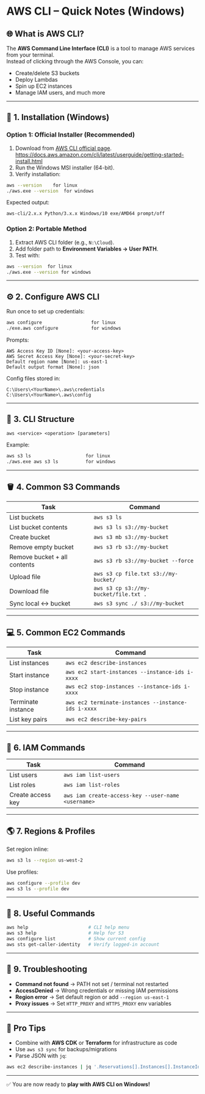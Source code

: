 # AWS CLI – Quick Notes (Windows)

## 🌐 What is AWS CLI?

The **AWS Command Line Interface (CLI)** is a tool to manage AWS services from your terminal.  
Instead of clicking through the AWS Console, you can:
- Create/delete S3 buckets
- Deploy Lambdas
- Spin up EC2 instances
- Manage IAM users, and much more

---

## 🧰 1. Installation (Windows)

### Option 1: Official Installer (Recommended)
1. Download from [AWS CLI official page](https://aws.amazon.com/cli/).
   https://docs.aws.amazon.com/cli/latest/userguide/getting-started-install.html
3. Run the Windows MSI installer (64-bit).
4. Verify installation:

```bash
aws --version    for linux 
./aws.exe --version  for windows
```

Expected output:

```
aws-cli/2.x.x Python/3.x.x Windows/10 exe/AMD64 prompt/off
```

### Option 2: Portable Method
1. Extract AWS CLI folder (e.g., `N:\Cloud`).
2. Add folder path to **Environment Variables → User PATH**.
3. Test with:

```bash
aws --version  for linux
./aws.exe --version for windows
```

---

## ⚙️ 2. Configure AWS CLI

Run once to set up credentials:

```bash
aws configure                  for linux
./exe.aws configure            for windows
```

Prompts:

```
AWS Access Key ID [None]: <your-access-key>
AWS Secret Access Key [None]: <your-secret-key>
Default region name [None]: us-east-1
Default output format [None]: json
```

Config files stored in:

```
C:\Users\<YourName>\.aws\credentials
C:\Users\<YourName>\.aws\config
```

---

## 🧠 3. CLI Structure

```
aws <service> <operation> [parameters]
```

Example:

```bash
aws s3 ls                    for linux
./aws.exe aws s3 ls          for windows
```

---

## 🪣 4. Common S3 Commands

| Task                         | Command                                        |
|------------------------------|------------------------------------------------|
| List buckets                 | `aws s3 ls`                                    |
| List bucket contents         | `aws s3 ls s3://my-bucket`                     |
| Create bucket                | `aws s3 mb s3://my-bucket`                     |
| Remove empty bucket          | `aws s3 rb s3://my-bucket`                     |
| Remove bucket + all contents | `aws s3 rb s3://my-bucket --force`             |
| Upload file                  | `aws s3 cp file.txt s3://my-bucket/`           |
| Download file                | `aws s3 cp s3://my-bucket/file.txt .`          |
| Sync local ↔ bucket          | `aws s3 sync ./ s3://my-bucket`                |

---

## 💻 5. Common EC2 Commands

| Task               | Command                                                |
|--------------------|--------------------------------------------------------|
| List instances     | `aws ec2 describe-instances`                           |
| Start instance     | `aws ec2 start-instances --instance-ids i-xxxx`        |
| Stop instance      | `aws ec2 stop-instances --instance-ids i-xxxx`         |
| Terminate instance | `aws ec2 terminate-instances --instance-ids i-xxxx`    |
| List key pairs     | `aws ec2 describe-key-pairs`                           |

---

## 👤 6. IAM Commands

| Task              | Command                                               |
|-------------------|-------------------------------------------------------|
| List users        | `aws iam list-users`                                  |
| List roles        | `aws iam list-roles`                                  |
| Create access key | `aws iam create-access-key --user-name <username>`    |

---

## 🌎 7. Regions & Profiles

Set region inline:

```bash
aws s3 ls --region us-west-2
```

Use profiles:

```bash
aws configure --profile dev
aws s3 ls --profile dev
```

---

## 🧰 8. Useful Commands

```bash
aws help                      # CLI help menu
aws s3 help                   # Help for S3
aws configure list            # Show current config
aws sts get-caller-identity   # Verify logged-in account
```

---

## 📝 9. Troubleshooting

- **Command not found** → PATH not set / terminal not restarted  
- **AccessDenied** → Wrong credentials or missing IAM permissions  
- **Region error** → Set default region or add `--region us-east-1`  
- **Proxy issues** → Set `HTTP_PROXY` and `HTTPS_PROXY` env variables  

---

## 🌟 Pro Tips

- Combine with **AWS CDK** or **Terraform** for infrastructure as code  
- Use `aws s3 sync` for backups/migrations  
- Parse JSON with `jq`:

```bash
aws ec2 describe-instances | jq '.Reservations[].Instances[].InstanceId'
```

---

✅ You are now ready to **play with AWS CLI on Windows!**
